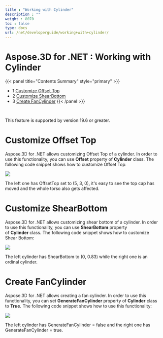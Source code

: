 ```yaml
---
title : "Working with Cylinder" 
description : "" 
weight : 8070 
toc : false
type: docs
url: /net/developerguide/working+with+cylinder/
---
```


# Aspose.3D for .NET : Working with Cylinder


{{< panel title="Contents Summary" style="primary" >}}
*   1 [Customize Offset Top](#customize-offset-top)
*   2 [Customize ShearBottom](#customize-shearbottom)
*   3 [Create FanCylinder](#create-fancylinder)
{{< /panel >}}
 

 

This feature is supported by version 19.6 or greater.

# Customize Offset Top

Aspose.3D for .NET allows customizing Offset Top of a cylinder. In order to use this functionality, you can use **Offset** property of **Cylinder** class. The following code snippet shows how to customize Offset Top:

![](https://docs2.aspose.com/3d/net/attachments/92176441/92340227.png)

The left one has OffsetTop set to (5, 3, 0), it's easy to see the top cap has moved and the whole torso also gets affected.

# Customize ShearBottom

Aspose.3D for .NET allows customizing shear bottom of a cylinder. In order to use this functionality, you can use **ShearBottom** property of **Cylinder** class. The following code snippet shows how to customize Shear Bottom:

![](https://docs2.aspose.com/3d/net/attachments/92176441/92340226.png)

The left cylinder has ShearBottom to (0, 0.83) while the right one is an ordinal cylinder.

# Create FanCylinder

Aspose.3D for .NET allows creating a fan cylinder. In order to use this functionality, you can set **GenerateFanCylinder** property of **Cylinder** class to **True.** The following code snippet shows how to use this functionality:

![](https://docs2.aspose.com/3d/net/attachments/92176441/92340225.png)

The left cylinder has GenerateFanCylinder = false and the right one has GenerateFanCylinder = true.

